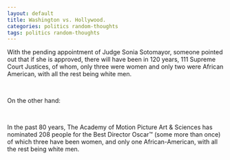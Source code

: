```yaml
---
layout: default
title: Washington vs. Hollywood.
categories: politics random-thoughts
tags: politics random-thoughts
---
```


  <p>With the pending appointment of Judge Sonia Sotomayor, someone pointed out that if she is approved, there will have been in 120 years, 111 Supreme Court Justices, of whom, only three were women and only two were African American, with all the rest being white men.</p>  <p> </p>  <p>On the other hand:</p>  <p> </p>  <p>In the past 80 years, The Academy of Motion Picture Art &amp; Sciences has nominated 208 people for the Best Director Oscar™ (some more than once) of which three have been women, and only one African-American, with all the rest being white men.</p>